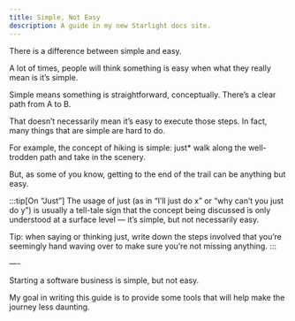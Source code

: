 ```yaml
---
title: Simple, Not Easy 
description: A guide in my new Starlight docs site.
---
```


There is a difference between simple and easy.

A lot of times, people will think something is easy when what they really mean is it’s simple.

Simple means something is straightforward, conceptually. There’s a clear path from A to B.

That doesn’t necessarily mean it’s easy to execute those steps. In fact, many things that are simple are hard to do.

For example, the concept of hiking is simple: just* walk along the well-trodden path and take in the scenery.

But, as some of you know, getting to the end of the trail can be anything but easy.

:::tip[On “Just”]
The usage of just (as in “I’ll just do x” or “why can’t you just do y”)  is usually a tell-tale sign that the concept being discussed is only understood at a surface level — it’s simple, but not necessarily easy.

Tip: when saying or thinking just, write down the steps involved that you’re seemingly hand waving over to make sure you’re not missing anything.
:::

—-

Starting a software business is simple, but not easy.

My goal in writing this guide is to provide some tools that will help make the journey less daunting.
